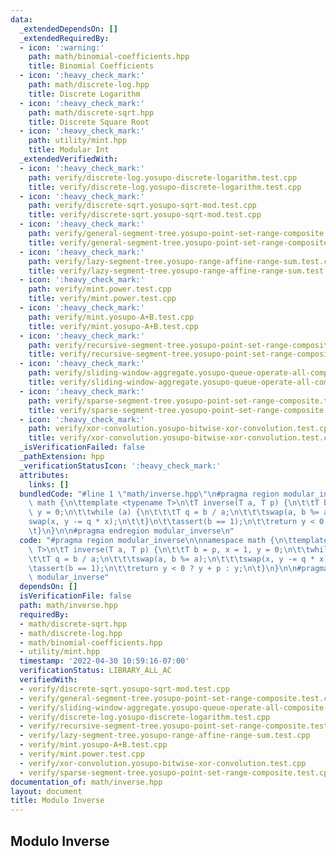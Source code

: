 ```yaml
---
data:
  _extendedDependsOn: []
  _extendedRequiredBy:
  - icon: ':warning:'
    path: math/binomial-coefficients.hpp
    title: Binomial Coefficients
  - icon: ':heavy_check_mark:'
    path: math/discrete-log.hpp
    title: Discrete Logarithm
  - icon: ':heavy_check_mark:'
    path: math/discrete-sqrt.hpp
    title: Discrete Square Root
  - icon: ':heavy_check_mark:'
    path: utility/mint.hpp
    title: Modular Int
  _extendedVerifiedWith:
  - icon: ':heavy_check_mark:'
    path: verify/discrete-log.yosupo-discrete-logarithm.test.cpp
    title: verify/discrete-log.yosupo-discrete-logarithm.test.cpp
  - icon: ':heavy_check_mark:'
    path: verify/discrete-sqrt.yosupo-sqrt-mod.test.cpp
    title: verify/discrete-sqrt.yosupo-sqrt-mod.test.cpp
  - icon: ':heavy_check_mark:'
    path: verify/general-segment-tree.yosupo-point-set-range-composite.test.cpp
    title: verify/general-segment-tree.yosupo-point-set-range-composite.test.cpp
  - icon: ':heavy_check_mark:'
    path: verify/lazy-segment-tree.yosupo-range-affine-range-sum.test.cpp
    title: verify/lazy-segment-tree.yosupo-range-affine-range-sum.test.cpp
  - icon: ':heavy_check_mark:'
    path: verify/mint.power.test.cpp
    title: verify/mint.power.test.cpp
  - icon: ':heavy_check_mark:'
    path: verify/mint.yosupo-A+B.test.cpp
    title: verify/mint.yosupo-A+B.test.cpp
  - icon: ':heavy_check_mark:'
    path: verify/recursive-segment-tree.yosupo-point-set-range-composite.test.cpp
    title: verify/recursive-segment-tree.yosupo-point-set-range-composite.test.cpp
  - icon: ':heavy_check_mark:'
    path: verify/sliding-window-aggregate.yosupo-queue-operate-all-composite.test.cpp
    title: verify/sliding-window-aggregate.yosupo-queue-operate-all-composite.test.cpp
  - icon: ':heavy_check_mark:'
    path: verify/sparse-segment-tree.yosupo-point-set-range-composite.test.cpp
    title: verify/sparse-segment-tree.yosupo-point-set-range-composite.test.cpp
  - icon: ':heavy_check_mark:'
    path: verify/xor-convolution.yosupo-bitwise-xor-convolution.test.cpp
    title: verify/xor-convolution.yosupo-bitwise-xor-convolution.test.cpp
  _isVerificationFailed: false
  _pathExtension: hpp
  _verificationStatusIcon: ':heavy_check_mark:'
  attributes:
    links: []
  bundledCode: "#line 1 \"math/inverse.hpp\"\n#pragma region modular_inverse\n\nnamespace\
    \ math {\n\ttemplate <typename T>\n\tT inverse(T a, T p) {\n\t\tT b = p, x = 1,\
    \ y = 0;\n\t\twhile (a) {\n\t\t\tT q = b / a;\n\t\t\tswap(a, b %= a);\n\t\t\t\
    swap(x, y -= q * x);\n\t\t}\n\t\tassert(b == 1);\n\t\treturn y < 0 ? y + p : y;\n\
    \t}\n}\n\n#pragma endregion modular_inverse\n"
  code: "#pragma region modular_inverse\n\nnamespace math {\n\ttemplate <typename\
    \ T>\n\tT inverse(T a, T p) {\n\t\tT b = p, x = 1, y = 0;\n\t\twhile (a) {\n\t\
    \t\tT q = b / a;\n\t\t\tswap(a, b %= a);\n\t\t\tswap(x, y -= q * x);\n\t\t}\n\t\
    \tassert(b == 1);\n\t\treturn y < 0 ? y + p : y;\n\t}\n}\n\n#pragma endregion\
    \ modular_inverse"
  dependsOn: []
  isVerificationFile: false
  path: math/inverse.hpp
  requiredBy:
  - math/discrete-sqrt.hpp
  - math/discrete-log.hpp
  - math/binomial-coefficients.hpp
  - utility/mint.hpp
  timestamp: '2022-04-30 10:59:16-07:00'
  verificationStatus: LIBRARY_ALL_AC
  verifiedWith:
  - verify/discrete-sqrt.yosupo-sqrt-mod.test.cpp
  - verify/general-segment-tree.yosupo-point-set-range-composite.test.cpp
  - verify/sliding-window-aggregate.yosupo-queue-operate-all-composite.test.cpp
  - verify/discrete-log.yosupo-discrete-logarithm.test.cpp
  - verify/recursive-segment-tree.yosupo-point-set-range-composite.test.cpp
  - verify/lazy-segment-tree.yosupo-range-affine-range-sum.test.cpp
  - verify/mint.yosupo-A+B.test.cpp
  - verify/mint.power.test.cpp
  - verify/xor-convolution.yosupo-bitwise-xor-convolution.test.cpp
  - verify/sparse-segment-tree.yosupo-point-set-range-composite.test.cpp
documentation_of: math/inverse.hpp
layout: document
title: Modulo Inverse
---
```


## Modulo Inverse